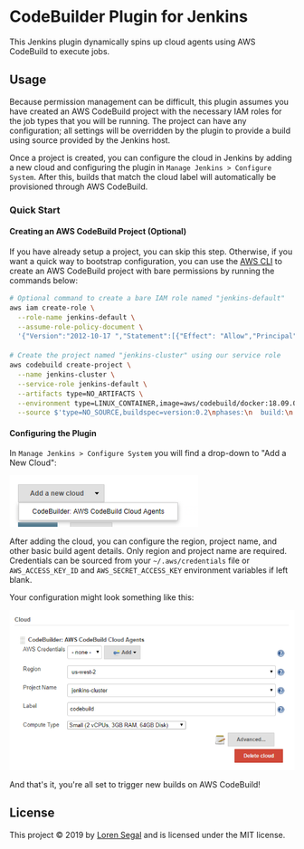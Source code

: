 # CodeBuilder Plugin for Jenkins

This Jenkins plugin dynamically spins up cloud agents using AWS CodeBuild to
execute jobs.

## Usage

Because permission management can be difficult, this plugin assumes you have
created an AWS CodeBuild project with the necessary IAM roles for the job
types that you will be running. The project can have any configuration; all
settings will be overridden by the plugin to provide a build using source
provided by the Jenkins host.

Once a project is created, you can configure the cloud in Jenkins by adding
a new cloud and configuring the plugin in `Manage Jenkins > Configure System`.
After this, builds that match the cloud label will automatically be provisioned
through AWS CodeBuild.

### Quick Start

#### Creating an AWS CodeBuild Project (Optional)

If you have already setup a project, you can skip this step. Otherwise, if you
want a quick way to bootstrap configuration, you can use the [AWS CLI][awscli]
to create an AWS CodeBuild project with bare permissions by running the
commands below:

```sh
# Optional command to create a bare IAM role named "jenkins-default"
aws iam create-role \
  --role-name jenkins-default \
  --assume-role-policy-document \
  '{"Version":"2012-10-17 ","Statement":[{"Effect": "Allow","Principal":{"Service":"codebuild.amazonaws.com"},"Action":"sts:AssumeRole"}]}'

# Create the project named "jenkins-cluster" using our service role
aws codebuild create-project \
  --name jenkins-cluster \
  --service-role jenkins-default \
  --artifacts type=NO_ARTIFACTS \
  --environment type=LINUX_CONTAINER,image=aws/codebuild/docker:18.09.0,computeType=BUILD_GENERAL1_SMALL \
  --source $'type=NO_SOURCE,buildspec=version:0.2\nphases:\n  build:\n    commands:\n      - exit 1'
```

#### Configuring the Plugin

In `Manage Jenkins > Configure System` you will find a drop-down to "Add a New
Cloud":

![Add a new cloud](docs/add-cloud.png)

After adding the cloud, you can configure the region, project name, and
other basic build agent details. Only region and project name are required.
Credentials can be sourced from your `~/.aws/credentials` file or
`AWS_ACCESS_KEY_ID` and `AWS_SECRET_ACCESS_KEY` environment variables if left
blank.

Your configuration might look something like this:

![Configure the plugin](docs/configure.png)

And that's it, you're all set to trigger new builds on AWS CodeBuild!

[awscli]: https://docs.aws.amazon.com/cli/latest/userguide/cli-chap-install.html

## License

This project &copy; 2019 by [Loren Segal](mailto:lsegal@soen.ca) and is
licensed under the MIT license.

